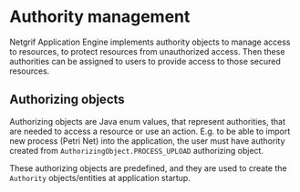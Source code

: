 # Authority management
Netgrif Application Engine implements authority objects to manage access
to resources, to protect resources from unauthorized access. Then these 
authorities can be assigned to users to provide access to those secured
resources.

## Authorizing objects
Authorizing objects are Java enum values, that represent authorities,
that are needed to access a resource or use an action. E.g. to be able to import new 
process (Petri Net) into the application, the user must have authority 
created from ``AuthorizingObject.PROCESS_UPLOAD`` authorizing object.

These authorizing objects are predefined, and they are used to create the 
``Authority`` objects/entities at application startup.